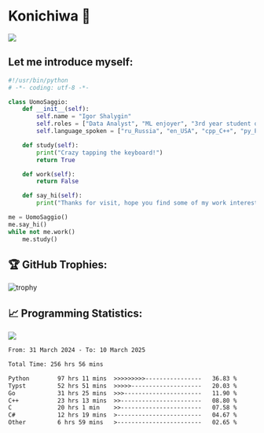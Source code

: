 # Konichiwa 👋
![](https://komarev.com/ghpvc/?username=IgorFandre&color=brightgreen)

## Let me introduce myself:
```py
#!/usr/bin/python
# -*- coding: utf-8 -*-

class UomoSaggio:
    def __init__(self):
        self.name = "Igor Shalygin"
        self.roles = ["Data Analyst", "ML enjoyer", "3rd year student of MIPT"]
        self.language_spoken = ["ru_Russia", "en_USA", "cpp_C++", "py_Python", "go_Golang"]

    def study(self):
        print("Crazy tapping the keyboard!")
        return True

    def work(self):
        return False

    def say_hi(self):
        print("Thanks for visit, hope you find some of my work interesting.")

me = UomoSaggio()
me.say_hi()
while not me.work()
    me.study()
```

## 🏆 GitHub Trophies:
![trophy](https://github-profile-trophy.vercel.app/?username=IgorFandre&title=MultiLanguage,Repositories,Commits,Experience,PullRequest,Reviews)

## 📈 Programming Statistics:

![](https://github-profile-summary-cards.vercel.app/api/cards/profile-details?username=IgorFandre&theme=solarized_dark)

<!--START_SECTION:waka-->

```txt
From: 31 March 2024 - To: 10 March 2025

Total Time: 256 hrs 56 mins

Python        97 hrs 11 mins  >>>>>>>>>----------------   36.83 %
Typst         52 hrs 51 mins  >>>>>--------------------   20.03 %
Go            31 hrs 25 mins  >>>----------------------   11.90 %
C++           23 hrs 13 mins  >>-----------------------   08.80 %
C             20 hrs 1 min    >>-----------------------   07.58 %
C#            12 hrs 19 mins  >------------------------   04.67 %
Other         6 hrs 59 mins   >------------------------   02.65 %
```

<!--END_SECTION:waka-->
